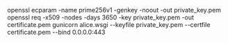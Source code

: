 openssl ecparam -name prime256v1 -genkey -noout -out private_key.pem
openssl req -x509 -nodes -days 3650 -key private_key.pem -out certificate.pem
gunicorn alice.wsgi --keyfile private_key.pem --certfile certificate.pem --bind 0.0.0.0:443